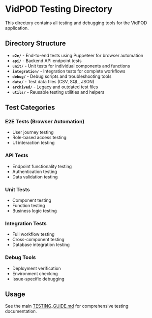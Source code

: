 # VidPOD Testing Directory

This directory contains all testing and debugging tools for the VidPOD application.

## Directory Structure

- **`e2e/`** - End-to-end tests using Puppeteer for browser automation
- **`api/`** - Backend API endpoint tests
- **`unit/`** - Unit tests for individual components and functions
- **`integration/`** - Integration tests for complete workflows
- **`debug/`** - Debug scripts and troubleshooting tools
- **`data/`** - Test data files (CSV, SQL, JSON)
- **`archived/`** - Legacy and outdated test files
- **`utils/`** - Reusable testing utilities and helpers

## Test Categories

### E2E Tests (Browser Automation)
- User journey testing
- Role-based access testing
- UI interaction testing

### API Tests
- Endpoint functionality testing
- Authentication testing
- Data validation testing

### Unit Tests
- Component testing
- Function testing
- Business logic testing

### Integration Tests
- Full workflow testing
- Cross-component testing
- Database integration testing

### Debug Tools
- Deployment verification
- Environment checking
- Issue-specific debugging

## Usage

See the main [TESTING_GUIDE.md](../TESTING_GUIDE.md) for comprehensive testing documentation.